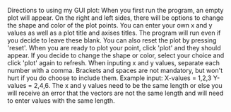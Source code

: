 Directions to using my GUI plot:
When you first run the program, an empty plot will appear. On the right and left sides, there will be options to change the shape and color of the plot points. You can enter your own x and y values as well as a plot title and axises titles. The program will run even if you decide to leave these blank. You can also reset the plot by pressing 'reset'.
When you are ready to plot your point, click 'plot' and they should appear. If you decide to change the shape or color, select your choice and click 'plot' again to refresh.
When inputing x and y values, separate each number with a comma. Brackets and spaces are not mandatory, but won't hurt if you do choose to include them.
  Example input: X-values = 1,2,3  Y-values = 2,4,6.
The x and y values need to be the same length or else you will receive an error that the vectors are not the same length and will need to enter values with the same length.
